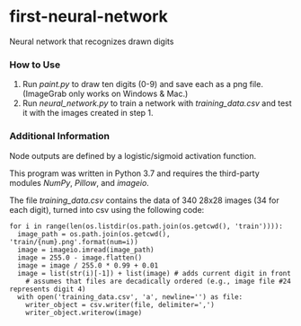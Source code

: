 # first-neural-network
Neural network that recognizes drawn digits

### How to Use
1. Run *paint.py* to draw ten digits (0-9) and save each as a png file. (ImageGrab only works on Windows & Mac.)
2. Run *neural_network.py* to train a network with *training_data.csv* and test it with the images created in step 1.

### Additional Information
Node outputs are defined by a logistic/sigmoid activation function.

This program was written in Python 3.7 and requires the third-party modules *NumPy*, *Pillow*, and *imageio*.

The file *training_data.csv* contains the data of 340 28x28 images (34 for each digit), turned into csv using the following code:

    for i in range(len(os.listdir(os.path.join(os.getcwd(), 'train')))):
      image_path = os.path.join(os.getcwd(), 'train/{num}.png'.format(num=i))
      image = imageio.imread(image_path)
      image = 255.0 - image.flatten()
      image = image / 255.0 * 0.99 + 0.01
      image = list(str(i)[-1]) + list(image) # adds current digit in front
        # assumes that files are decadically ordered (e.g., image file #24 represents digit 4)
      with open('training_data.csv', 'a', newline='') as file:
        writer_object = csv.writer(file, delimiter=',')
        writer_object.writerow(image)
